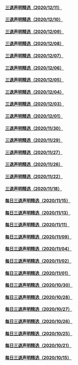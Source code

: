 #### [三退声明精选（2020/12/11）](master/../pages/nf3104/n12614689.md) 
#### [三退声明精选（2020/12/10）](master/../pages/nf3104/n12612309.md) 
#### [三退声明精选（2020/12/09）](master/../pages/nf3104/n12609622.md) 
#### [三退声明精选（2020/12/08）](master/../pages/nf3104/n12605176.md) 
#### [三退声明精选（2020/12/07）](master/../pages/nf3104/n12603222.md) 
#### [三退声明精选（2020/12/06）](master/../pages/nf3104/n12600239.md) 
#### [三退声明精选（2020/12/05）](master/../pages/nf3104/n12598598.md) 
#### [三退声明精选（2020/12/04）](master/../pages/nf3104/n12597307.md) 
#### [三退声明精选（2020/12/03）](master/../pages/nf3104/n12595046.md) 
#### [三退声明精选（2020/12/01）](master/../pages/nf3104/n12589397.md) 
#### [三退声明精选（2020/11/30）](master/../pages/nf3104/n12587171.md) 
#### [三退声明精选（2020/11/29）](master/../pages/nf3104/n12584236.md) 
#### [三退声明精选（2020/11/27）](master/../pages/nf3104/n12580931.md) 
#### [三退声明精选（2020/11/26）](master/../pages/nf3104/n12578314.md) 
#### [三退声明精选（2020/11/22）](master/../pages/nf3104/n12568400.md) 
#### [三退声明精选（2020/11/18）](master/../pages/nf3104/n12559846.md) 
#### [每日三退声明精选（2020/11/15）](master/../pages/nf3104/n12552302.md) 
#### [每日三退声明精选（2020/11/13）](master/../pages/nf3104/n12548255.md) 
#### [每日三退声明精选（2020/11/11）](master/../pages/nf3104/n12543165.md) 
#### [每日三退声明精选（2020/11/09）](master/../pages/nf3104/n12538600.md) 
#### [每日三退声明精选（2020/11/04）](master/../pages/nf3104/n12526544.md) 
#### [每日三退声明精选（2020/11/02）](master/../pages/nf3104/n12521225.md) 
#### [每日三退声明精选（2020/11/01）](master/../pages/nf3104/n12518809.md) 
#### [每日三退声明精选（2020/10/30）](master/../pages/nf3104/n12515000.md) 
#### [每日三退声明精选（2020/10/28）](master/../pages/nf3104/n12509747.md) 
#### [每日三退声明精选（2020/10/27）](master/../pages/nf3104/n12507860.md) 
#### [每日三退声明精选（2020/10/26）](master/../pages/nf3104/n12505311.md) 
#### [每日三退声明精选（2020/10/25）](master/../pages/nf3104/n12505266.md) 
#### [每日三退声明精选（2020/10/21）](master/../pages/nf3104/n12493669.md) 
#### [每日三退声明精选（2020/10/15）](master/../pages/nf3104/n12479679.md) 
